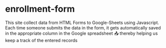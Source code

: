 # enrollment-form
This site collect data from HTML Forms to Google-Sheets using Javascript. Each time someone submits the data in the form, it gets automatically saved in the appropriate column in the Google spreadsheet 📤 thereby helping us keep a track of the entered records
